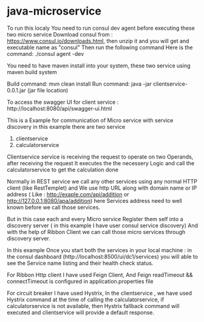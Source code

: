 # java-microservice
To run this localy You need to run consul dev agent before executing these two micro service 
Download consul from : https://www.consul.io/downloads.html, then unzip it and you will get and executable name as "consul"
Then run the following command
Here is the command:  ./consul agent -dev

You need to have maven install into your system, these two service using maven build system

Build command: mvn clean install 
Run command:  java -jar clientservice-0.0.1.jar (jar file location)


To access the swagger UI for client service :  http://localhost:8080/api/swagger-ui.html

This is a Example for communication of Micro service with service discovery
in this example there are two service 
   1. clientservice
   2. calculatorservice

Clientservice service is receiving the request to operate on two Operands, after receiving the request It executes the 
the necessery Logic and call the  calculatorservice to get the calculation done

Normally in REST service we call any other services using any normal HTTP client (like RestTemplet) and We use http URL 
along with domain name or IP address ( Like : http://exaple.com/api/addition or http://127.0.0.1:8080/apa/addition) here 
Services address need to well known before we call those services.

But in this case each and every Micro service Register them self into a discovery server ( in this example I have user consul 
service discovery) And with the help of Ribbon Client we can call those micro services through discovery server.

In this example Once you start both the services in your local machine :
in the consul dashboard (http://localhost:8500/ui/dc1/services) you will able to see the Service name listing 
and their health check status.


For Ribbon Http client I have used Feign Client, And Feign readTimeout && connectTimeout is 
configured in application.properties file

For circuit breaker I have used Hystrix, In the clientservice , we have used Hystrix command at the time of calling the 
calculatorservice, if calculatorservice is not available, then Hystrix fallback command will executed and clientservice 
will provide a default response.


